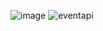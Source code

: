 ![image](https://github.com/user-attachments/assets/1e7b8bce-8378-41f8-a091-341849f5c1ec)
![eventapi](https://github.com/user-attachments/assets/5d9c328d-abab-489c-8733-83ec8bad3a7b)
